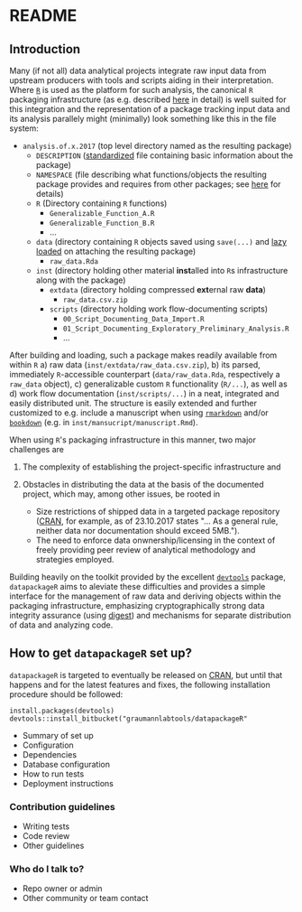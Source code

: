 # README
## Introduction
Many (if not all) data analytical projects integrate raw input data from
upstream producers with tools and scripts aiding in their interpretation.
Where [`R`](https://r-project.org) is used as the platform for such analysis,
the canonical `R` packaging infrastructure (as e.g. described
[here](https://cran.r-project.org/doc/manuals/r-release/R-exts.html) in
detail) is well suited for this integration and the representation of a
package tracking input data and its analysis parallely might
(minimally) look something like this in the file system:

- `analysis.of.x.2017` (top level directory named as the resulting package)
    - `DESCRIPTION` ([standardized](https://cran.r-project.org/doc/manuals/r-release/R-exts.html#The-DESCRIPTION-file)
	  file containing basic information about the package)
	- `NAMESPACE` (file describing what functions/objects the resulting package
	  provides and requires from other packages; see 
	  [here](https://cran.r-project.org/doc/manuals/r-release/R-exts.html#Package-namespaces) for details)
	- `R` (Directory containing `R` functions)
	    - `Generalizable_Function_A.R`
		- `Generalizable_Function_B.R`
		- ...
	- `data` (directory containing `R` objects saved using `save(...)` and
	  [lazy loaded](https://cran.r-project.org/doc/manuals/r-release/R-ints.html#Lazy-loading) on attaching the resulting package)
	    - `raw_data.Rda`
	- `inst` (directory holding other material **inst**alled into `R`s infrastructure
	  along with the package)
	    - `extdata` (directory holding compressed **ext**ernal raw **data**)
		    - `raw_data.csv.zip`
	    - `scripts` (directory holding work flow-documenting scripts)
		    - `00_Script_Documenting_Data_Import.R`
			- `01_Script_Documenting_Exploratory_Preliminary_Analysis.R`
			- ...

After building and loading, such a package makes readily available from within `R`
a) raw data (`inst/extdata/raw_data.csv.zip`), b) its parsed, immediately `R`-accessible
counterpart (`data/raw_data.Rda`, respectively a `raw_data` object),
c) generalizable custom `R` functionality (`R/...`), as well as d) work flow
documentation (`inst/scripts/...`) in a neat, integrated and easily
distributed unit. The structure is easily extended and further customized to
e.g. include a manuscript when using [`rmarkdown`](https://cran.r-project.org/web/packages/rmarkdown)
and/or [`bookdown`](https://cran.r-project.org/web/packages/bookdown)
(e.g. in `inst/mansucript/manuscript.Rmd`).

When using `R`'s packaging infrastructure in this manner, two major challenges are

1. The complexity of establishing the project-specific infrastructure and

2. Obstacles in distributing the data at the basis of the documented project, which
   may, among other issues, be rooted in
    - Size restrictions of shipped data in a targeted package repository
       ([CRAN](https://cran.r-project.org), for example, as of 23.10.2017 states "...
	   As a general rule, neither data nor documentation should exceed 5MB.").
    - The need to enforce data onwnership/licensing in the context of freely providing
       peer review of analytical methodology and strategies employed. 


Building heavily on the toolkit provided by the excellent
[`devtools`](https://cran.r-project.org/web/packages/devtools) package, `datapackageR`
aims to aleviate these difficulties and provides a simple interface for the management
of raw data and deriving objects within the packaging infrastructure, emphasizing
cryptographically strong data integrity assurance (using
[digest](https://cran.r-project.org/web/packages/digest)) and mechanisms for separate
distribution of data and analyzing code.

## How to get `datapackageR` set up?
`datapackageR` is targeted to eventually be released on [CRAN](https://cran.r-project.org),
but until that happens and for the latest features and fixes, the following installation
procedure should be followed:

    install.packages(devtools)
	devtools::install_bitbucket("graumannlabtools/datapackageR"


* Summary of set up
* Configuration
* Dependencies
* Database configuration
* How to run tests
* Deployment instructions

### Contribution guidelines ###

* Writing tests
* Code review
* Other guidelines

### Who do I talk to? ###

* Repo owner or admin
* Other community or team contact